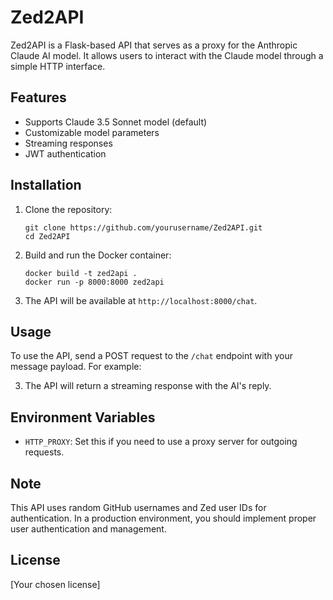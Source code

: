 # Zed2API

Zed2API is a Flask-based API that serves as a proxy for the Anthropic Claude AI model. It allows users to interact with the Claude model through a simple HTTP interface.

## Features

- Supports Claude 3.5 Sonnet model (default)
- Customizable model parameters
- Streaming responses
- JWT authentication

## Installation

1. Clone the repository:
   ```
   git clone https://github.com/yourusername/Zed2API.git
   cd Zed2API
   ```

2. Build and run the Docker container:
   ```
   docker build -t zed2api .
   docker run -p 8000:8000 zed2api
   ```

3. The API will be available at `http://localhost:8000/chat`.


## Usage

To use the API, send a POST request to the `/chat` endpoint with your message payload. For example:

3. The API will return a streaming response with the AI's reply.

## Environment Variables

- `HTTP_PROXY`: Set this if you need to use a proxy server for outgoing requests.

## Note

This API uses random GitHub usernames and Zed user IDs for authentication. In a production environment, you should implement proper user authentication and management.

## License

[Your chosen license]